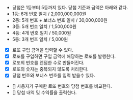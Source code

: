 - 당첨은 1등부터 5등까지 있다. 당첨 기준과 금액은 아래와 같다.
- 1등: 6개 번호 일치 / 2,000,000,000원
- 2등: 5개 번호 + 보너스 번호 일치 / 30,000,000원
- 3등: 5개 번호 일치 / 1,500,000원
- 4등: 4개 번호 일치 / 50,000원
- 5등: 3개 번호 일치 / 5,000원

- [x] 로또 구입 금액을 입력할 수 있다.
- [x] 로또를 구입하면 구입 금액에 해당하는 로또를 발행한다.
- [x] 로또의 번호를 랜덤한 수로 만들어진다.
- [x] 로또의 숫자는 중복되지 않도록 처리한다.
- [x] 당첨 번호와 보너스 번호를 입력 받을수 있다.
- [] 사용자가 구매한 로또 번호와 당첨 번호를 비교한다.
- [] 당첨 내역 및 수익률을 출력한다.

